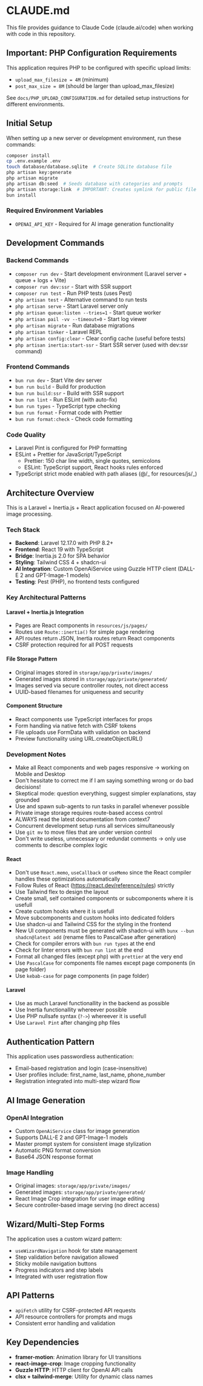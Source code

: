# CLAUDE.md

This file provides guidance to Claude Code (claude.ai/code) when working with code in this repository.

## Important: PHP Configuration Requirements

This application requires PHP to be configured with specific upload limits:

- `upload_max_filesize = 4M` (minimum)
- `post_max_size = 8M` (should be larger than upload_max_filesize)

See `docs/PHP_UPLOAD_CONFIGURATION.md` for detailed setup instructions for different environments.

## Initial Setup

When setting up a new server or development environment, run these commands:

```bash
composer install
cp .env.example .env
touch database/database.sqlite  # Create SQLite database file
php artisan key:generate
php artisan migrate
php artisan db:seed  # Seeds database with categories and prompts
php artisan storage:link  # IMPORTANT: Creates symlink for public file access
bun install
```

### Required Environment Variables

- `OPENAI_API_KEY` - Required for AI image generation functionality

## Development Commands

### Backend Commands

- `composer run dev` - Start development environment (Laravel server + queue + logs + Vite)
- `composer run dev:ssr` - Start with SSR support
- `composer run test` - Run PHP tests (uses Pest)
- `php artisan test` - Alternative command to run tests
- `php artisan serve` - Start Laravel server only
- `php artisan queue:listen --tries=1` - Start queue worker
- `php artisan pail -vv --timeout=0` - Start log viewer
- `php artisan migrate` - Run database migrations
- `php artisan tinker` - Laravel REPL
- `php artisan config:clear` - Clear config cache (useful before tests)
- `php artisan inertia:start-ssr` - Start SSR server (used with dev:ssr command)

### Frontend Commands

- `bun run dev` - Start Vite dev server
- `bun run build` - Build for production
- `bun run build:ssr` - Build with SSR support
- `bun run lint` - Run ESLint (with auto-fix)
- `bun run types` - TypeScript type checking
- `bun run format` - Format code with Prettier
- `bun run format:check` - Check code formatting

### Code Quality

- Laravel Pint is configured for PHP formatting
- ESLint + Prettier for JavaScript/TypeScript
  - Prettier: 150 char line width, single quotes, semicolons
  - ESLint: TypeScript support, React hooks rules enforced
- TypeScript strict mode enabled with path aliases (@/_ for resources/js/_)

## Architecture Overview

This is a Laravel + Inertia.js + React application focused on AI-powered image processing.

### Tech Stack

- **Backend**: Laravel 12.17.0 with PHP 8.2+
- **Frontend**: React 19 with TypeScript
- **Bridge**: Inertia.js 2.0 for SPA behavior
- **Styling**: Tailwind CSS 4 + shadcn-ui
- **AI Integration**: Custom OpenAiService using Guzzle HTTP client (DALL-E 2 and GPT-Image-1 models)
- **Testing**: Pest (PHP), no frontend tests configured

### Key Architectural Patterns

#### Laravel + Inertia.js Integration

- Pages are React components in `resources/js/pages/`
- Routes use `Route::inertia()` for simple page rendering
- API routes return JSON, Inertia routes return React components
- CSRF protection required for all POST requests

#### File Storage Pattern

- Original images stored in `storage/app/private/images/`
- Generated images stored in `storage/app/private/generated/`
- Images served via secure controller routes, not direct access
- UUID-based filenames for uniqueness and security

#### Component Structure

- React components use TypeScript interfaces for props
- Form handling via native fetch with CSRF tokens
- File uploads use FormData with validation on backend
- Preview functionality using URL.createObjectURL()

### Development Notes

- Make all React components and web pages responsive -> working on Mobile and Desktop
- Don't hessitate to correct me if I am saying something wrong or do bad decisions!
- Skeptical mode: question everything, suggest simpler explanations, stay grounded
- Use and spawn sub-agents to run tasks in parallel whenever possible
- Private image storage requires route-based access control
- ALWAYS read the latest documentation from context7
- Concurrent development setup runs all services simultaneously
- Use `git mv` to move files that are under version control
- Don't write useless, unnecessary or redundat comments -> only use comments to describe complex logic

#### React

- Don't use `React.memo`, `useCallback` or `useMemo` since the React compiler handles these optimizations automatically
- Follow Rules of React (https://react.dev/reference/rules) strictly
- Use Tailwind flex to design the layout
- Create small, self contained components or subcomponents where it is usefull
- Create custom hooks where it is usefull
- Move subcomponents and custom hooks into dedicated folders
- Use shadcn-ui and Tailwind CSS for the styling in the frontend
- New UI components must be generated with shadcn-ui with `bunx --bun shadcn@latest add` (rename files to PascalCase after generation)
- Check for compiler errors with `bun run types` at the end
- Check for linter errors with `bun run lint` at the end
- Format all changed files (except php) with `prettier` at the very end
- Use `PascalCase` for components file names except page components (in page folder)
- Use `kebab-case` for page components (in page folder)

#### Laravel

- Use as much Laravel functionallity in the backend as possible
- Use Inertia functionallity whereever possible
- Use PHP nullsafe syntax (`?->`) whereever it is usefull
- Use `Laravel Pint` after changing php files

## Authentication Pattern

This application uses passwordless authentication:

- Email-based registration and login (case-insensitive)
- User profiles include: first_name, last_name, phone_number
- Registration integrated into multi-step wizard flow

## AI Image Generation

### OpenAI Integration

- Custom `OpenAiService` class for image generation
- Supports DALL-E 2 and GPT-Image-1 models
- Master prompt system for consistent image stylization
- Automatic PNG format conversion
- Base64 JSON response format

### Image Handling

- Original images: `storage/app/private/images/`
- Generated images: `storage/app/private/generated/`
- React Image Crop integration for user image editing
- Secure controller-based image serving (no direct access)

## Wizard/Multi-Step Forms

The application uses a custom wizard pattern:

- `useWizardNavigation` hook for state management
- Step validation before navigation allowed
- Sticky mobile navigation buttons
- Progress indicators and step labels
- Integrated with user registration flow

## API Patterns

- `apiFetch` utility for CSRF-protected API requests
- API resource controllers for prompts and mugs
- Consistent error handling and validation

## Key Dependencies

- **framer-motion**: Animation library for UI transitions
- **react-image-crop**: Image cropping functionality
- **Guzzle HTTP**: HTTP client for OpenAI API calls
- **clsx + tailwind-merge**: Utility for dynamic class names

